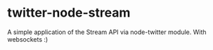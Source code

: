 twitter-node-stream
===================

A simple application of the Stream API via node-twitter module. With websockets :)
